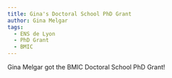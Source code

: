 ```yaml
---
title: Gina's Doctoral School PhD Grant
author: Gina Melgar
tags:
  - ENS de Lyon
  - PhD Grant
  - BMIC
---
```


Gina Melgar got the BMIC Doctoral School PhD Grant!
